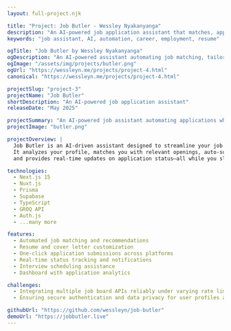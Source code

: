 ```yaml
---
layout: full-project.njk

title: "Project: Job Butler - Wessley Nyakanyanga"
description: "An AI-powered job application assistant that matches, applies, and tracks opportunities on your behalf."
keywords: "job assistant, AI, automation, career, employment, resume"

ogTitle: "Job Butler by Wessley Nyakanyanga"
ogDescription: "An AI-powered assistant automating job matching, tailored applications, and status tracking."
ogImage: "/assets/img/projects/butler.png"
ogUrl: "https://wessleyn.me/projects/project-4.html"
canonical: "https://wessleyn.me/projects/project-4.html"

projectSlug: "project-3"
projectName: "Job Butler"
shortDescription: "An AI-powered job application assistant"
releaseDate: "May 2025"

projectSummary: "An AI-powered job assistant automating applications while you sleep."
projectImage: "butler.png"

projectOverview: |
  Job Butler is an AI-driven assistant designed to streamline your job search.
  It analyzes your profile, matches you with relevant openings, auto-submits tailored applications,
  and provides real-time updates on application status—all while you sleep.

technologies:
  - Next.js 15
  - Nuxt.js
  - Prisma
  - Supabase
  - TypeScript
  - GROQ API
  - Auth.js
  - ...many more

features:
  - Automated job matching and recommendations
  - Resume and cover letter customization
  - One-click application submissions across platforms
  - Real-time status tracking and notifications
  - Interview scheduling assistance
  - Dashboard with application analytics

challenges:
  - Integrating multiple job board APIs reliably under varying rate limits and data formats.
  - Ensuring secure authentication and data privacy for user profiles and application data.

githubUrl: "https://github.com/wessleyn/job-butler"
demoUrl: "https://jobbutler.live"
---
```

